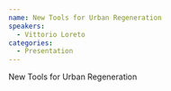 ```yaml
--- 
name: New Tools for Urban Regeneration 
speakers: 
  - Vittorio Loreto
categories:
  - Presentation
---
```


New Tools for Urban Regeneration 